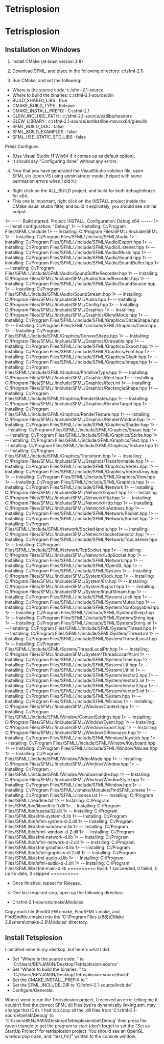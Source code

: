 Tetrisplosion
=============

Tetrisplosion
=============

Installation on Windows
------------

1) Install CMake (at-least version 2.8)

2) Download SFML, and place in the following directory:
  c:\sfml-2.1\
  
3) Run CMake, and set the following:

  - Where is the source code: c:/sfml-2.1-source
  - Where to build the binaries: c:/sfml-2.1-source/bin
  - BUILD_SHARED_LIBS : true
  - CMAKE_BUILD_TYPE : Release
  - CMAKE_INSTALL_PREFIX : C:/sfml-2.1
  - GLEW_INCLUDE_PATH : c:/sfml-2.1-source/extlibs/headers
  - GLEW_LIBRARY : c:/sfml-2.1-source/extlibs/libs-msvc/x64/glew.lib
  - SFML_BUILD_DOC : false
  - SFML_BUILD_EXAMPLES : false
  - SFML_USE_STATIC_STD_LIBS : false
  
Press Configure.
 - (Use Visual Studio 11 Win64 if it comes up as default option).
 - It should say "Configuring done" without any errors.

4) Now that you have generated the VisualStudio solution file, open SFML.sln (open VS using administrator mode, helped with some permission errors when I did it.)
 - Right click on the ALL_BUILD project, and build for both debug/release for x64.
 - This one is important, right click on the INSTALL project inside the CMake visual studio filter, and build it explicitely, you should see similar output:

1>------ Build started: Project: INSTALL, Configuration: Debug x64 ------
1>  -- Install configuration: "Debug"
1>  -- Installing: C:/Program Files/SFML/./include
1>  -- Installing: C:/Program Files/SFML/./include/SFML
1>  -- Installing: C:/Program Files/SFML/./include/SFML/Audio
1>  -- Installing: C:/Program Files/SFML/./include/SFML/Audio/Export.hpp
1>  -- Installing: C:/Program Files/SFML/./include/SFML/Audio/Listener.hpp
1>  -- Installing: C:/Program Files/SFML/./include/SFML/Audio/Music.hpp
1>  -- Installing: C:/Program Files/SFML/./include/SFML/Audio/Sound.hpp
1>  -- Installing: C:/Program Files/SFML/./include/SFML/Audio/SoundBuffer.hpp
1>  -- Installing: C:/Program Files/SFML/./include/SFML/Audio/SoundBufferRecorder.hpp
1>  -- Installing: C:/Program Files/SFML/./include/SFML/Audio/SoundRecorder.hpp
1>  -- Installing: C:/Program Files/SFML/./include/SFML/Audio/SoundSource.hpp
1>  -- Installing: C:/Program Files/SFML/./include/SFML/Audio/SoundStream.hpp
1>  -- Installing: C:/Program Files/SFML/./include/SFML/Audio.hpp
1>  -- Installing: C:/Program Files/SFML/./include/SFML/Config.hpp
1>  -- Installing: C:/Program Files/SFML/./include/SFML/Graphics
1>  -- Installing: C:/Program Files/SFML/./include/SFML/Graphics/BlendMode.hpp
1>  -- Installing: C:/Program Files/SFML/./include/SFML/Graphics/CircleShape.hpp
1>  -- Installing: C:/Program Files/SFML/./include/SFML/Graphics/Color.hpp
1>  -- Installing: C:/Program Files/SFML/./include/SFML/Graphics/ConvexShape.hpp
1>  -- Installing: C:/Program Files/SFML/./include/SFML/Graphics/Drawable.hpp
1>  -- Installing: C:/Program Files/SFML/./include/SFML/Graphics/Export.hpp
1>  -- Installing: C:/Program Files/SFML/./include/SFML/Graphics/Font.hpp
1>  -- Installing: C:/Program Files/SFML/./include/SFML/Graphics/Glyph.hpp
1>  -- Installing: C:/Program Files/SFML/./include/SFML/Graphics/Image.hpp
1>  -- Installing: C:/Program Files/SFML/./include/SFML/Graphics/PrimitiveType.hpp
1>  -- Installing: C:/Program Files/SFML/./include/SFML/Graphics/Rect.hpp
1>  -- Installing: C:/Program Files/SFML/./include/SFML/Graphics/Rect.inl
1>  -- Installing: C:/Program Files/SFML/./include/SFML/Graphics/RectangleShape.hpp
1>  -- Installing: C:/Program Files/SFML/./include/SFML/Graphics/RenderStates.hpp
1>  -- Installing: C:/Program Files/SFML/./include/SFML/Graphics/RenderTarget.hpp
1>  -- Installing: C:/Program Files/SFML/./include/SFML/Graphics/RenderTexture.hpp
1>  -- Installing: C:/Program Files/SFML/./include/SFML/Graphics/RenderWindow.hpp
1>  -- Installing: C:/Program Files/SFML/./include/SFML/Graphics/Shader.hpp
1>  -- Installing: C:/Program Files/SFML/./include/SFML/Graphics/Shape.hpp
1>  -- Installing: C:/Program Files/SFML/./include/SFML/Graphics/Sprite.hpp
1>  -- Installing: C:/Program Files/SFML/./include/SFML/Graphics/Text.hpp
1>  -- Installing: C:/Program Files/SFML/./include/SFML/Graphics/Texture.hpp
1>  -- Installing: C:/Program Files/SFML/./include/SFML/Graphics/Transform.hpp
1>  -- Installing: C:/Program Files/SFML/./include/SFML/Graphics/Transformable.hpp
1>  -- Installing: C:/Program Files/SFML/./include/SFML/Graphics/Vertex.hpp
1>  -- Installing: C:/Program Files/SFML/./include/SFML/Graphics/VertexArray.hpp
1>  -- Installing: C:/Program Files/SFML/./include/SFML/Graphics/View.hpp
1>  -- Installing: C:/Program Files/SFML/./include/SFML/Graphics.hpp
1>  -- Installing: C:/Program Files/SFML/./include/SFML/Network
1>  -- Installing: C:/Program Files/SFML/./include/SFML/Network/Export.hpp
1>  -- Installing: C:/Program Files/SFML/./include/SFML/Network/Ftp.hpp
1>  -- Installing: C:/Program Files/SFML/./include/SFML/Network/Http.hpp
1>  -- Installing: C:/Program Files/SFML/./include/SFML/Network/IpAddress.hpp
1>  -- Installing: C:/Program Files/SFML/./include/SFML/Network/Packet.hpp
1>  -- Installing: C:/Program Files/SFML/./include/SFML/Network/Socket.hpp
1>  -- Installing: C:/Program Files/SFML/./include/SFML/Network/SocketHandle.hpp
1>  -- Installing: C:/Program Files/SFML/./include/SFML/Network/SocketSelector.hpp
1>  -- Installing: C:/Program Files/SFML/./include/SFML/Network/TcpListener.hpp
1>  -- Installing: C:/Program Files/SFML/./include/SFML/Network/TcpSocket.hpp
1>  -- Installing: C:/Program Files/SFML/./include/SFML/Network/UdpSocket.hpp
1>  -- Installing: C:/Program Files/SFML/./include/SFML/Network.hpp
1>  -- Installing: C:/Program Files/SFML/./include/SFML/OpenGL.hpp
1>  -- Installing: C:/Program Files/SFML/./include/SFML/System
1>  -- Installing: C:/Program Files/SFML/./include/SFML/System/Clock.hpp
1>  -- Installing: C:/Program Files/SFML/./include/SFML/System/Err.hpp
1>  -- Installing: C:/Program Files/SFML/./include/SFML/System/Export.hpp
1>  -- Installing: C:/Program Files/SFML/./include/SFML/System/InputStream.hpp
1>  -- Installing: C:/Program Files/SFML/./include/SFML/System/Lock.hpp
1>  -- Installing: C:/Program Files/SFML/./include/SFML/System/Mutex.hpp
1>  -- Installing: C:/Program Files/SFML/./include/SFML/System/NonCopyable.hpp
1>  -- Installing: C:/Program Files/SFML/./include/SFML/System/Sleep.hpp
1>  -- Installing: C:/Program Files/SFML/./include/SFML/System/String.hpp
1>  -- Installing: C:/Program Files/SFML/./include/SFML/System/String.inl
1>  -- Installing: C:/Program Files/SFML/./include/SFML/System/Thread.hpp
1>  -- Installing: C:/Program Files/SFML/./include/SFML/System/Thread.inl
1>  -- Installing: C:/Program Files/SFML/./include/SFML/System/ThreadLocal.hpp
1>  -- Installing: C:/Program Files/SFML/./include/SFML/System/ThreadLocalPtr.hpp
1>  -- Installing: C:/Program Files/SFML/./include/SFML/System/ThreadLocalPtr.inl
1>  -- Installing: C:/Program Files/SFML/./include/SFML/System/Time.hpp
1>  -- Installing: C:/Program Files/SFML/./include/SFML/System/Utf.hpp
1>  -- Installing: C:/Program Files/SFML/./include/SFML/System/Utf.inl
1>  -- Installing: C:/Program Files/SFML/./include/SFML/System/Vector2.hpp
1>  -- Installing: C:/Program Files/SFML/./include/SFML/System/Vector2.inl
1>  -- Installing: C:/Program Files/SFML/./include/SFML/System/Vector3.hpp
1>  -- Installing: C:/Program Files/SFML/./include/SFML/System/Vector3.inl
1>  -- Installing: C:/Program Files/SFML/./include/SFML/System.hpp
1>  -- Installing: C:/Program Files/SFML/./include/SFML/Window
1>  -- Installing: C:/Program Files/SFML/./include/SFML/Window/Context.hpp
1>  -- Installing: C:/Program Files/SFML/./include/SFML/Window/ContextSettings.hpp
1>  -- Installing: C:/Program Files/SFML/./include/SFML/Window/Event.hpp
1>  -- Installing: C:/Program Files/SFML/./include/SFML/Window/Export.hpp
1>  -- Installing: C:/Program Files/SFML/./include/SFML/Window/GlResource.hpp
1>  -- Installing: C:/Program Files/SFML/./include/SFML/Window/Joystick.hpp
1>  -- Installing: C:/Program Files/SFML/./include/SFML/Window/Keyboard.hpp
1>  -- Installing: C:/Program Files/SFML/./include/SFML/Window/Mouse.hpp
1>  -- Installing: C:/Program Files/SFML/./include/SFML/Window/VideoMode.hpp
1>  -- Installing: C:/Program Files/SFML/./include/SFML/Window/Window.hpp
1>  -- Installing: C:/Program Files/SFML/./include/SFML/Window/WindowHandle.hpp
1>  -- Installing: C:/Program Files/SFML/./include/SFML/Window/WindowStyle.hpp
1>  -- Installing: C:/Program Files/SFML/./include/SFML/Window.hpp
1>  -- Installing: C:/Program Files/SFML/./cmake/Modules/FindSFML.cmake
1>  -- Installing: C:/Program Files/SFML/./license.txt
1>  -- Installing: C:/Program Files/SFML/./readme.txt
1>  -- Installing: C:/Program Files/SFML/bin/libsndfile-1.dll
1>  -- Installing: C:/Program Files/SFML/bin/openal32.dll
1>  -- Installing: C:/Program Files/SFML/lib/sfml-system-d.lib
1>  -- Installing: C:/Program Files/SFML/bin/sfml-system-d-2.dll
1>  -- Installing: C:/Program Files/SFML/lib/sfml-window-d.lib
1>  -- Installing: C:/Program Files/SFML/bin/sfml-window-d-2.dll
1>  -- Installing: C:/Program Files/SFML/lib/sfml-network-d.lib
1>  -- Installing: C:/Program Files/SFML/bin/sfml-network-d-2.dll
1>  -- Installing: C:/Program Files/SFML/lib/sfml-graphics-d.lib
1>  -- Installing: C:/Program Files/SFML/bin/sfml-graphics-d-2.dll
1>  -- Installing: C:/Program Files/SFML/lib/sfml-audio-d.lib
1>  -- Installing: C:/Program Files/SFML/bin/sfml-audio-d-2.dll
1>  -- Installing: C:/Program Files/SFML/lib/sfml-main-d.lib
========== Build: 1 succeeded, 0 failed, 0 up-to-date, 0 skipped ==========

 * Once finished, repeat for Release.
 
5) One last required step, open up the following directory:
  - C:\sfml-2.1-source\cmake\Modules
  
Copy each file (FindGLEW.cmake, FindSFML.cmake, and FindSndfile.cmake) into the 'C:\Program Files (x86)\CMake 2.8\share\cmake-2.8\Modules' directory.

Install Tetsplosion
-----------

I installed mine to my destkop, but here's what I did.
 - Set "Where is the source code: " to 'C:/Users/BENJAMIN/Desktop/Tetrisplosion-source'
 - Set "Where to build the binaries: " to 'C:/Users/BENJAMIN/Desktop/Tetrisplosion-source/build'
 - Set the CMAKE_INSTALL_PREFIX to ''
 - Set the SFML_INCLUDE_DIR to 'C:/sfml-2.1-source/include'
 - Configure/Generate.

When I went to run the Tetrisplosion project, I received an error telling me it couldn't find the correct SFML dll files (we're dynamically linking atm, may change that IDK). I had top copy all the .dll files from 'C:\sfml-2.1-source\bin\lib\Debug' to 'C:\Users\BENJAMIN\Desktop\Tetrisplosion\bin\Debug' then press the green triangle to get the program to start (don't forget to set the "Set as StartUp Project" for tetrisplosion project. You should see an OpenGL window pop open, and "test_fn()" written to the console window.
